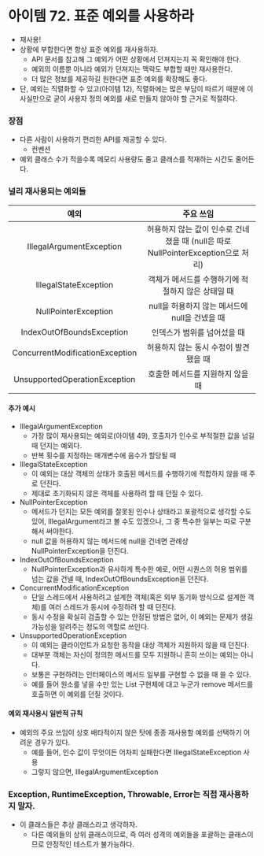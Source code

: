 # 아이템 72. 표준 예외를 사용하라

- 재사용!
- 상황에 부합한다면 항상 표준 예외를 재사용하자. 
    - API 문서를 참고해 그 예외가 어떤 상황에서 던져지는지 꼭 확인해야 한다.
    - 예외의 이름뿐 아니라 예외가 던져지는 맥락도 부합할 때만 재사용한다. 
    - 더 많은 정보를 제공하길 원한다면 표준 예외를 확장해도 좋다. 
- 단, 예외는 직렬화할 수 있고(아이템 12), 직렬화에는 많은 부담이 따르기 때문에 이 사실만으로 굳이 사용자 정의 예외를 새로 만들지 않아야 할 근거로 적절하다.

### 장점
- 다른 사람이 사용하기 편리한 API를 제공할 수 있다.
    - 컨벤션
- 예외 클래스 수가 적을수록 메모리 사용량도 줄고 클래스를 적재하는 시간도 줄어든다.


### 널리 재사용되는 예외들
예외 | 주요 쓰임
:--: | :--:
IllegalArgumentException | 허용하지 않는 값이 인수로 건네졌을 때 (null은 따로 NullPointerException으로 처리)
IllegalStateException | 객체가 메서드를 수행하기에 적절하지 않은 상태일 때
NullPointerException | null을 허용하지 않는 메서드에 null을 건넸을 때
IndexOutOfBoundsException | 인덱스가 범위를 넘어섰을 때
ConcurrentModificationException | 허용하지 않는 동시 수정이 발견됐을 때 
UnsupportedOperationException | 호출한 메서드를 지원하지 않을 때

#### 추가 예시
- IllegalArgumentException
    - 가장 많이 재사용되는 예외로(아이템 49), 호출자가 인수로 부적절한 값을 넘길 때 던지는 예외다. 
    - 반복 횟수를 지정하는 매개변수에 음수가 할당될 때
- IllegalStateException
    - 이 예외는 대상 객체의 상태가 호출된 메서드를 수행하기에 적합하지 않을 때 주로 던진다. 
    - 제대로 초기화되지 않은 객체를 사용하려 할 때 던질 수 있다.
- NullPointerException
    - 메서드가 던지는 모든 예외를 잘못된 인수나 상태라고 포괄적으로 생각할 수도 있어, IllegalArgument라고 볼 수도 있겠으나, 그 중 특수한 일부는 따로 구분해서 써야한다. 
    - null 값을 허용하지 않는 메서드에 null을 건네면 관례상 NullPointerException을 던진다.
- IndexOutOfBoundsException
    - NullPointerException과 유사하게 특수한 예로, 어떤 시퀀스의 허용 범위를 넘는 값을 건넬 때, IndexOutOfBoundsException을 던진다.
- ConcurrentModificationException
    - 단일 스레드에서 사용하려고 설계한 객체(혹은 외부 동기화 방식으로 설계한 객체)를 여러 스레드가 동시에 수정하려 할 때 던진다. 
    - 동시 수정을 확실히 검출할 수 있는 안정된 방법은 없어, 이 예외는 문제가 생길 가능성을 알려주는 정도의 역할로 쓰인다.
- UnsupportedOperationException
    - 이 예외는 클라이언트가 요청한 동작을 대상 객체가 지원하지 않을 때 던진다. 
    - 대부분 객체는 자신이 정의한 메서드를 모두 지원하니 흔히 쓰이는 예외는 아니다. 
    - 보통은 구현하려는 인터페이스의 메서드 일부를 구현할 수 없을 때 쓸 수 있다.
    - 예를 들어 원소를 넣을 수만 있는 List 구현체에 대고 누군가 remove 메서드를 호출하면 이 예외를 던질 것이다.

#### 예외 재사용시 일반적 규칙
- 예외의 주요 쓰임이 상호 배타적이지 않은 탓에 종종 재사용할 예외를 선택하기 어려운 경우가 있다.
    - 예를 들어, 인수 값이 무엇이든 어차피 실패한다면 IllegalStateException 사용
    - 그렇지 않으면, IllegalArgumentException

### Exception, RuntimeException, Throwable, Error는 직접 재사용하지 말자.
- 이 클래스들은 추상 클래스라고 생각하자.
    - 다른 예외들의 상위 클래스이므로, 즉 여러 성격의 예외들을 포괄하는 클래스이므로 안정적인 테스트가 불가능하다.
